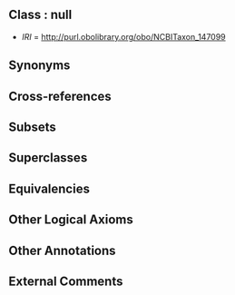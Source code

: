 
## Class : null

 * *IRI* = http://purl.obolibrary.org/obo/NCBITaxon_147099

## Synonyms


## Cross-references


## Subsets


## Superclasses


## Equivalencies


## Other Logical Axioms


## Other Annotations


## External Comments

